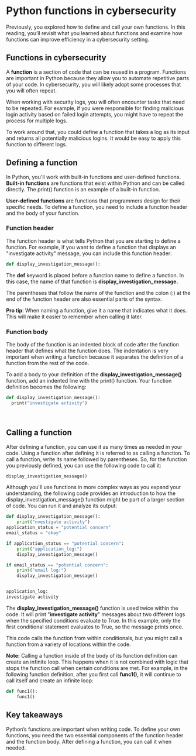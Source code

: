 # Python functions in cybersecurity

Previously, you explored how to define and call your own functions. In this reading, you’ll revisit what you learned about functions and examine how functions can improve efficiency in a cybersecurity setting.

## Functions in cybersecurity

A **function** is a section of code that can be reused in a program. Functions are important in Python because they allow you to automate repetitive parts of your code. In cybersecurity, you will likely adopt some processes that you will often repeat.

When working with security logs, you will often encounter tasks that need to be repeated. For example, if you were responsible for finding malicious login activity based on failed login attempts, you might have to repeat the process for multiple logs.

To work around that, you could define a function that takes a log as its input and returns all potentially malicious logins. It would be easy to apply this function to different logs.

## Defining a function

In Python, you'll work with built-in functions and user-defined functions. **Built-in functions** are functions that exist within Python and can be called directly. The print() function is an example of a built-in function.

**User-defined functions** are functions that programmers design for their specific needs. To define a function, you need to include a function header and the body of your function.

### **Function header**

The function header is what tells Python that you are starting to define a function. For example, if you want to define a function that displays an "investigate activity" message, you can include this function header:

```python
def display_investigation_message():
```

The **def** keyword is placed before a function name to define a function. In this case, the name of that function is **display_investigation_message.** 

The parentheses that follow the name of the function and the colon (:) at the end of the function header are also essential parts of the syntax.

**Pro tip**: When naming a function, give it a name that indicates what it does. This will make it easier to remember when calling it later.

### **Function body**

The body of the function is an indented block of code after the function header that defines what the function does. The indentation is very important when writing a function because it separates the definition of a function from the rest of the code.

To add a body to your definition of the **display_investigation_message()** function, add an indented line with the print() function. Your function definition becomes the following:

```python
def display_investigation_message():
  print("investigate activity")
```

  

## Calling a function

After defining a function, you can use it as many times as needed in your code. Using a function after defining it is referred to as calling a function. To call a function, write its name followed by parentheses. So, for the function you previously defined, you can use the following code to call it:

```python
display_investigation_message()
```

Although you'll use functions in more complex ways as you expand your understanding, the following code provides an introduction to how the display_investigation_message() function might be part of a larger section of code. You can run it and analyze its output:



```python
def display_investigation_message():
    print("nvestigate activity")
application_status = "potential concern"
email_status = "okay"

if application_status == "potential concern":
    print("application_log:")
    display_investigation_message()

if email_status == "potential concern":
    print("email log:")
    display_investigation_message()


application_log:
investigate activity
```





The **display_investigation_message()** function is used twice within the code. It will print "**investigate activity**" messages about two different logs when the specified conditions evaluate to True. In this example, only the first conditional statement evaluates to True, so the message prints once.

This code calls the function from within conditionals, but you might call a function from a variety of locations within the code.

**Note:** Calling a function inside of the body of its function definition can create an infinite loop. This happens when it is not combined with logic that stops the function call when certain conditions are met. For example, in the following function definition, after you first call **func1(),** it will continue to call itself and create an infinite loop: 

```python
def func1():
    func1()
```

## Key takeaways

Python’s functions are important when writing code. To define your own functions, you need the two essential components of the function header and the function body. After defining a function, you can call it when needed.
